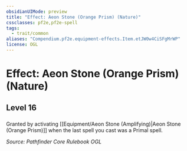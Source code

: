 ```yaml
---
obsidianUIMode: preview
title: "Effect: Aeon Stone (Orange Prism) (Nature)"
cssclasses: pf2e,pf2e-spell
tags:
  - trait/common
aliases: "Compendium.pf2e.equipment-effects.Item.etJW0w4CiSFgMrWP"
license: OGL
---
```

# Effect: Aeon Stone (Orange Prism) (Nature)
## Level 16
### 






Granted by activating [[Equipment/Aeon Stone (Amplifying)|Aeon Stone (Orange Prism)]] when the last spell you cast was a Primal spell.

*Source: Pathfinder Core Rulebook*
*OGL*